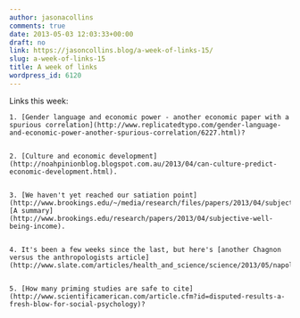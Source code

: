 ```yaml
---
author: jasonacollins
comments: true
date: 2013-05-03 12:03:33+00:00
draft: no
link: https://jasoncollins.blog/a-week-of-links-15/
slug: a-week-of-links-15
title: A week of links
wordpress_id: 6120
---
```


Links this week:




	
    1. [Gender language and economic power - another economic paper with a spurious correlation](http://www.replicatedtypo.com/gender-language-and-economic-power-another-spurious-correlation/6227.html)?

	
    2. [Culture and economic development](http://noahpinionblog.blogspot.com.au/2013/04/can-culture-predict-economic-development.html).

	
    3. [We haven't yet reached our satiation point](http://www.brookings.edu/~/media/research/files/papers/2013/04/subjective%20well%20being%20income/subjective%20well%20being%20income.pdf). [A summary](http://www.brookings.edu/research/papers/2013/04/subjective-well-being-income).

	
    4. It's been a few weeks since the last, but here's [another Chagnon versus the anthropologists article](http://www.slate.com/articles/health_and_science/science/2013/05/napoleon_chagnon_controversy_anthropologists_battle_over_the_nature_of_fierceness.single.html).

	
    5. [How many priming studies are safe to cite](http://www.scientificamerican.com/article.cfm?id=disputed-results-a-fresh-blow-for-social-psychology)?



